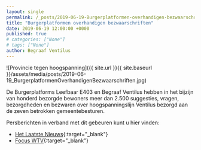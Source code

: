 ```yaml
---
layout: single
permalink: /_posts/2019-06-19-Burgerplatformen-overhandigen-bezwaarschriften/
title: "Burgerplatformen overhandigen bezwaarschriften"
date: 2019-06-19 12:00:00 +0000
published: true
# categories: ["None"]
# tags: ["None"]
author: Begraaf Ventilus
---
```

![Provincie tegen hoogspanning]({{ site.url }}{{ site.baseurl }}/assets/media/posts/2019-06-19_BurgerplatformenOverhandigenBezwaarschriften.jpg)

De Burgerplatforms Leefbaar E403 en Begraaf Ventilus hebben in het bijzijn van honderd bezorgde bewoners meer dan 2.500 suggesties, vragen, bezorgdheden en bezwaren over hoogspanningslijn Ventilus bezorgd aan de zeven betrokken gemeentebesturen.

Persberichten in verband met dit gebeuren kunt u hier vinden:
- [Het Laatste Nieuws](https://www.hln.be/in-de-buurt/ardooie/actiegroepen-overhandigen-2-500-bezwaren-aan-zeven-burgemeesters-tegen-hoogspanningslijn-langs-e403-elia-heeft-de-goedkoopste-optie-gekozen~ae1dde25/){:target="_blank"}
- [Focus WTV](https://www.focus-wtv.be/nieuws/bezorgde-inwoners-bezorgen-opmerkingen-over-ventilus){:target="_blank"}